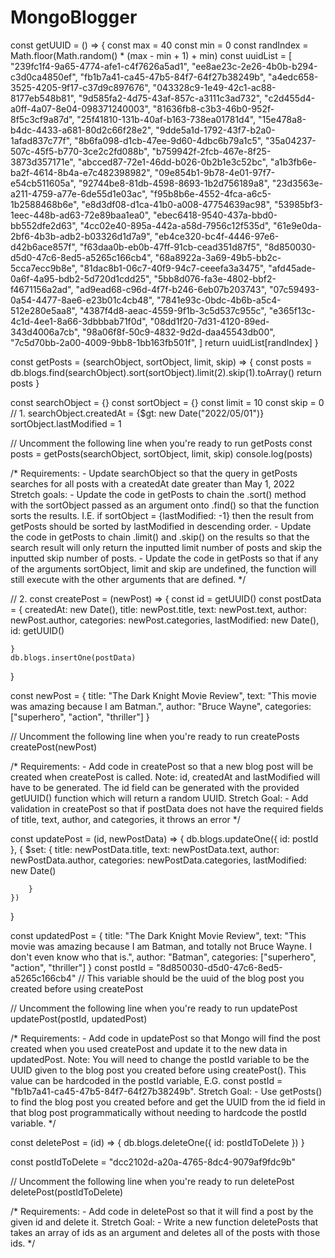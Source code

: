 # MongoBlogger

const getUUID = () => {
    const max = 40
    const min = 0
    const randIndex = Math.floor(Math.random() * (max - min + 1) + min)
    const uuidList = [
        "239fc1f4-9a65-4774-afe1-c4f7626a5ad1",
        "ee8ae23c-2e26-4b0b-b294-c3d0ca4850ef",
        "fb1b7a41-ca45-47b5-84f7-64f27b38249b",
        "a4edc658-3525-4205-9f17-c37d9c897676",
        "043328c9-1e49-42c1-ac88-8177eb548b81",
        "9d585fa2-4d75-43af-857c-a3111c3ad732",
        "c2d455d4-a0ff-4a07-8e04-098371240003",
        "81636fb8-c3b3-46b0-952f-8f5c3cf9a87d",
        "25f41810-131b-40af-b163-738ea01781d4",
        "15e478a8-b4dc-4433-a681-80d2c66f28e2",
        "9dde5a1d-1792-43f7-b2a0-1afad837c77f",
        "8b6fa098-d1cb-47ee-9d60-4dbc6b79a1c5",
        "35a04237-507c-45f5-b770-3ce2c2fd088b",
        "b759942f-2fcb-467e-8f25-3873d357171e",
        "abcced87-72e1-46dd-b026-0b2b1e3c52bc",
        "a1b3fb6e-ba2f-4614-8b4a-e7c482398982",
        "09e854b1-9b78-4e01-97f7-e54cb511605a",
        "92744be8-81db-4598-8693-1b2d756189a8",
        "23d3563e-a211-4759-a77e-6de55d1e03ac",
        "f95b8b6e-4552-4fca-a6c5-1b2588468b6e",
        "e8d3df08-d1ca-41b0-a008-47754639ac98",
        "53985bf3-1eec-448b-ad63-72e89baa1ea0",
        "ebec6418-9540-437a-bbd0-bb552dfe2d63",
        "4cc02e40-895a-442a-a58d-7956c12f535d",
        "61e9e0da-2bf6-4b3b-adb2-b03326d1d7a9",
        "eb4ce320-bc4f-4446-97e6-d42b6ace857f",
        "f63daa0b-eb0b-47ff-91cb-cead351d87f5",
        "8d850030-d5d0-47c6-8ed5-a5265c166cb4",
        "68a8922a-3a69-49b5-bb2c-5cca7ecc9b8e",
        "81dac8b1-06c7-40f9-94c7-ceeefa3a3475",
        "afd45ade-0a6f-4a95-bdb2-5d720d1cdd25",
        "5bb8d076-fa3e-4802-bbf2-f4671156a2ad",
        "ad9ead68-c96d-4f7f-b246-6eb07b203743",
        "07c59493-0a54-4477-8ae6-e23b01c4cb48",
        "7841e93c-0bdc-4b6b-a5c4-512e280e5aa8",
        "4387f4d8-aeac-4559-9f1b-3c5d537c955c",
        "e365f13c-4c1d-4ee1-8a66-3dbbbab71f0d",
        "08dd1f20-7d31-4120-89ed-343d4006a7cb",
        "98a06f8f-50c9-4832-9d2d-daa45543db00",
        "7c5d70bb-2a00-4009-9bb8-1bb163fb501f",
    ]
    return uuidList[randIndex]
}

const getPosts = (searchObject, sortObject, limit, skip) => {
    const posts = db.blogs.find(searchObject).sort(sortObject).limit(2).skip(1).toArray()
    return posts
}

const searchObject = {}
const sortObject = {}
const limit = 10
const skip = 0
// 1.
searchObject.createdAt = {$gt: new Date("2022/05/01")}
sortObject.lastModified = 1

// Uncomment the following line when you're ready to run getPosts
const posts = getPosts(searchObject, sortObject, limit, skip)
console.log(posts)
 


/* 
Requirements:
    - Update searchObject so that the query in getPosts searches for all posts with a createdAt date greater than May 1, 2022
Stretch goals: 
    - Update the code in getPosts to chain the .sort() method with the sortObject passed as an argument onto .find() so that the 
        function sorts the results. I.E. if sortObject = {lastModified: -1} then the result from getPosts should be sorted by 
        lastModified in descending order.
    - Update the code in getPosts to chain .limit() and .skip() on the results so that the search result will only return the 
        inputted limit number of posts and skip the inputted skip number of posts.
    - Update the code in getPosts so that if any of the arguments sortObject, limit and skip are undefined, the function will 
        still execute with the other arguments that are defined.
*/

// 2.
const createPost = (newPost) => {
    const id = getUUID()
    const postData = {
        createdAt: new Date(),
        title: newPost.title,
        text: newPost.text,
        author: newPost.author,
        categories: newPost.categories,
        lastModified: new Date(),
        id: getUUID()
        
    }
    db.blogs.insertOne(postData)
}

const newPost = {
    title: "The Dark Knight Movie Review",
    text: "This movie was amazing because I am Batman.",
    author: "Bruce Wayne",
    categories: ["superhero", "action", "thriller"]
}

// Uncomment the following line when you're ready to run createPosts
 createPost(newPost)

/*
Requirements:
    - Add code in createPost so that a new blog post will be created when createPost is called.
    Note: id, createdAt and lastModified will have to be generated. The id field can be generated with the provided getUUID() 
        function which will return a random UUID.
Stretch Goal: 
    - Add validation in createPost so that if postData does not have the required fields of title, text, author, and categories, 
        it throws an error
*/

const updatePost = (id, newPostData) => {
    db.blogs.updateOne({
        id: postId
    }, {
        $set: {
            title: newPostData.title,
            text: newPostData.text,
            author: newPostData.author,
            categories: newPostData.categories,
            lastModified: new Date()
            
        }
    }) 
}

const updatedPost = {
    title: "The Dark Knight Movie Review",
    text: "This movie was amazing because I am Batman, and totally not Bruce Wayne. I don't even know who that is.",
    author: "Batman",
    categories: ["superhero", "action", "thriller"]
}
const postId = "8d850030-d5d0-47c6-8ed5-a5265c166cb4" // This variable should be the uuid of the blog post you created before using createPost

// Uncomment the following line when you're ready to run updatePost
updatePost(postId, updatedPost)

/*
Requirements:
    - Add code in updatePost so that Mongo will find the post created when you used createPost and update it to the new data 
        in updatedPost. 
    Note: You will need to change the postId variable to be the UUID given to the blog post you created before using createPost(). 
        This value can be hardcoded in the postId variable, E.G. const postId = "fb1b7a41-ca45-47b5-84f7-64f27b38249b".
Stretch Goal:
    - Use getPosts() to find the blog post you created before and get the UUID from the id field in that blog post 
        programmatically without needing to hardcode the postId variable. 
*/

const deletePost = (id) => {
    db.blogs.deleteOne({
        id: postIdToDelete
    })
}

const postIdToDelete = "dcc2102d-a20a-4765-8dc4-9079af9fdc9b"

// Uncomment the following line when you're ready to run deletePost
deletePost(postIdToDelete)

/*
Requirements:
    - Add code in deletePost so that it will find a post by the given id and delete it.
Stretch Goal:
    - Write a new function deletePosts that takes an array of ids as an argument and deletes all of the posts with those ids.
*/